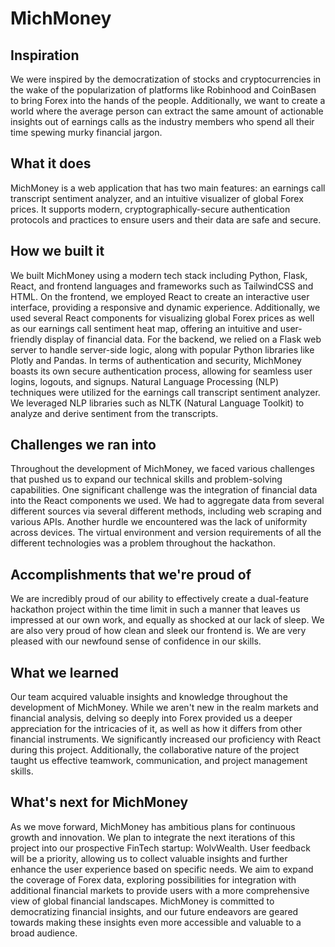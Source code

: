 # MichMoney

## Inspiration
We were inspired by the democratization of stocks and cryptocurrencies in the wake of the popularization of platforms like Robinhood and CoinBasen to bring Forex into the hands of the people. Additionally, we want to create a world where the average person can extract the same amount of actionable insights out of earnings calls as the industry members who spend all their time spewing murky financial jargon.

## What it does
MichMoney is a web application that has two main features: an earnings call transcript sentiment analyzer, and an intuitive visualizer of global Forex prices. It supports modern, cryptographically-secure authentication protocols and practices to ensure users and their data are safe and secure. 

## How we built it
We built MichMoney using a modern tech stack including Python, Flask, React, and frontend languages and frameworks such as TailwindCSS and HTML. On the frontend, we employed React to create an interactive user interface, providing a responsive and dynamic experience. Additionally, we used several React components for visualizing global Forex prices as well as our earnings call sentiment heat map, offering an intuitive and user-friendly display of financial data. For the backend, we relied on a Flask web server to handle server-side logic, along with popular Python libraries like Plotly and Pandas. In terms of authentication and security, MichMoney boasts its own secure authentication process, allowing for seamless user logins, logouts, and signups. Natural Language Processing (NLP) techniques were utilized for the earnings call transcript sentiment analyzer. We leveraged NLP libraries such as NLTK (Natural Language Toolkit) to analyze and derive sentiment from the transcripts.

## Challenges we ran into
Throughout the development of MichMoney, we faced various challenges that pushed us to expand our technical skills and problem-solving capabilities. One significant challenge was the integration of financial data into the React components we used. We had to aggregate data from several different sources via several different methods, including web scraping and various APIs. Another hurdle we encountered was the lack of uniformity across devices. The virtual environment and version requirements of all the different technologies was a problem throughout the hackathon.

## Accomplishments that we're proud of
We are incredibly proud of our ability to effectively create a dual-feature hackathon project within the time limit in such a manner that leaves us impressed at our own work, and equally as shocked at our lack of sleep. We are also very proud of how clean and sleek our frontend is. We are very pleased with our newfound sense of confidence in our skills.

## What we learned
Our team acquired valuable insights and knowledge throughout the development of MichMoney. While we aren't new in the realm markets and financial analysis, delving so deeply into Forex provided us a deeper appreciation for the intricacies of it, as well as how it differs from other financial instruments. We significantly increased our proficiency with React during this project. Additionally, the collaborative nature of the project taught us effective teamwork, communication, and project management skills.

## What's next for MichMoney
As we move forward, MichMoney has ambitious plans for continuous growth and innovation. We plan to integrate the next iterations of this project into our prospective FinTech startup: WolvWealth. User feedback will be a priority, allowing us to collect valuable insights and further enhance the user experience based on specific needs. We aim to expand the coverage of Forex data, exploring possibilities for integration with additional financial markets to provide users with a more comprehensive view of global financial landscapes. MichMoney is committed to democratizing financial insights, and our future endeavors are geared towards making these insights even more accessible and valuable to a broad audience.
